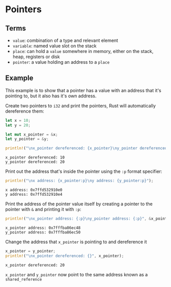 
# Pointers
## Terms
- `value`:    combination of a type and relevant element
- `variable`: named value slot on the stack 
- `place`:    can hold a `value` somewhere in memory, either on the stack, heap, registers or disk
- `pointer`:  a value holding an address to a `place`

## Example
This example is to show that a pointer has a value with an address that it's pointing to, but it also has it's own address.

Create two pointers to `i32` and print the pointers, Rust will automatically dereference them:
```rust
let x = 10;
let y = 20;

let mut x_pointer = &x;
let y_pointer = &y;

println!("\nx_pointer dereferenced: {x_pointer}\ny_pointer dereferenced: {y_pointer}");
```
```output
x_pointer dereferenced: 10
y_pointer dereferenced: 20
```

Print out the address that's inside the pointer using the `:p` format specifier:
```rust
println!("\nx address: {x_pointer:p}\ny address: {y_pointer:p}");
```
```output
x address: 0x7ffd532910e0
y address: 0x7ffd532910e4
```

Print the address of the pointer value itself by creating a pointer to the pointer with `&` and printing it with `:p`:
```rust
println!("\nx_pointer address: {:p}\ny_pointer address: {:p}", &x_pointer, &y_pointer);
```
```output
x_pointer address: 0x7fffba86ec48
y_pointer address: 0x7fffba86ec50
```

Change the address that `x_pointer` is pointing to and dereference it
```rust
x_pointer = y_pointer;
println!("\nx_pointer dereferenced: {}", x_pointer);
```
```output
x_pointer dereferenced: 20
```

`x_pointer` and `y_pointer` now point to the same address known as a `shared_reference`
